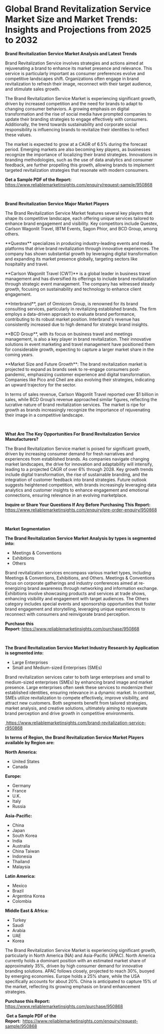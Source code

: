 <p><h1>Global Brand Revitalization Service Market Size and Market Trends: Insights and Projections from 2025 to 2032</h1></p><p><strong>Brand Revitalization Service Market Analysis and Latest Trends</strong></p>
<p><p>Brand Revitalization Service involves strategies and actions aimed at rejuvenating a brand to enhance its market presence and relevance. This service is particularly important as consumer preferences evolve and competitive landscapes shift. Organizations often engage in brand revitalization to refresh their image, reconnect with their target audience, and stimulate sales growth.</p><p>The Brand Revitalization Service Market is experiencing significant growth, driven by increased competition and the need for brands to adapt to changing consumer behaviors. A growing emphasis on digital transformation and the rise of social media have prompted companies to update their branding strategies to engage effectively with consumers. Additionally, the trend towards sustainability and corporate social responsibility is influencing brands to revitalize their identities to reflect these values.</p><p>The market is expected to grow at a CAGR of 6.5% during the forecast period. Emerging markets are also becoming key players, as businesses recognize the importance of localizing their brand strategies. Innovations in branding methodologies, such as the use of data analytics and consumer feedback, are further propelling this growth, allowing brands to implement targeted revitalization strategies that resonate with modern consumers.</p></p>
<p><strong>Get a Sample PDF of the Report:&nbsp;</strong> <a href="https://www.reliablemarketinsights.com/enquiry/request-sample/950868?utm_campaign=3648&utm_medium=2&utm_source=Github&utm_content=ia&utm_term=19042025&utm_id=brand-revitalization-service">https://www.reliablemarketinsights.com/enquiry/request-sample/950868</a></p>
<p>&nbsp;</p>
<p><strong>Brand Revitalization Service Major Market Players</strong></p>
<p><p>The Brand Revitalization Service Market features several key players that shape its competitive landscape, each offering unique services tailored to enhance brand engagement and visibility. Key competitors include Questex, Carlson Wagonlit Travel, IBTM Events, Sagon Phior, and BCD Group, among others.</p><p>**Questex** specializes in producing industry-leading events and media platforms that drive brand revitalization through innovative experiences. The company has shown substantial growth by leveraging digital transformation and expanding its market presence globally, targeting sectors like hospitality and travel.</p><p>**Carlson Wagonlit Travel (CWT)** is a global leader in business travel management and has diversified its offerings to include brand revitalization through strategic event management. The company has witnessed steady growth, focusing on sustainability and technology to enhance client engagement.</p><p>**Interbrand**, part of Omnicom Group, is renowned for its brand consulting services, particularly in revitalizing established brands. The firm employs a data-driven approach to evaluate brand performance, contributing to its robust market position. Interbrand's revenue has consistently increased due to high demand for strategic brand insights.</p><p>**BCD Group**, with its focus on business travel and meetings management, is also a key player in brand revitalization. Their innovative solutions in event marketing and travel management have positioned them for considerable growth, expecting to capture a larger market share in the coming years.</p><p>**Market Size and Future Growth**: The brand revitalization market is projected to expand as brands seek to re-engage consumers post-pandemic, emphasizing customer experience and digital transformation. Companies like Pico and Cheil are also evolving their strategies, indicating an upward trajectory for the sector.</p><p>In terms of sales revenue, Carlson Wagonlit Travel reported over $1 billion in sales, while BCD Group’s revenue approached similar figures, reflecting the lucrative nature of brand revitalization services. The market is ripe for growth as brands increasingly recognize the importance of rejuvenating their image in a competitive landscape.</p></p>
<p>&nbsp;</p>
<p><strong>What Are The Key Opportunities For Brand Revitalization Service Manufacturers?</strong></p>
<p><p>The Brand Revitalization Service market is poised for significant growth, driven by increasing consumer demand for fresh narratives and experiences from established brands. As companies navigate changing market landscapes, the drive for innovation and adaptability will intensify, leading to a projected CAGR of over 6% through 2028. Key growth trends include digital transformation, the rise of sustainable branding, and the integration of customer feedback into brand strategies. Future outlook suggests heightened competition, with brands increasingly leveraging data analytics and customer insights to enhance engagement and emotional connections, ensuring relevance in an evolving marketplace.</p></p>
<p><strong>Inquire or Share Your Questions If Any Before Purchasing This Report:</strong> <a href="https://www.reliablemarketinsights.com/enquiry/pre-order-enquiry/950868?utm_campaign=3648&utm_medium=2&utm_source=Github&utm_content=ia&utm_term=19042025&utm_id=brand-revitalization-service">https://www.reliablemarketinsights.com/enquiry/pre-order-enquiry/950868</a></p>
<p>&nbsp;</p>
<p><strong>Market Segmentation</strong></p>
<p><strong>The Brand Revitalization Service Market Analysis by types is segmented into:</strong></p>
<p><ul><li>Meetings & Conventions</li><li>Exhibitions</li><li>Others</li></ul></p>
<p><p>Brand revitalization services encompass various market types, including Meetings & Conventions, Exhibitions, and Others. Meetings & Conventions focus on corporate gatherings and industry conferences aimed at re-energizing brand awareness through networking and information exchange. Exhibitions involve showcasing products and services at trade shows, enhancing visibility and engagement with target audiences. The Others category includes special events and sponsorship opportunities that foster brand engagement and storytelling, leveraging unique experiences to reconnect with consumers and reinvigorate brand perception.</p></p>
<p><strong>Purchase this Report:&nbsp;</strong><a href="https://www.reliablemarketinsights.com/purchase/950868?utm_campaign=3648&utm_medium=2&utm_source=Github&utm_content=ia&utm_term=19042025&utm_id=brand-revitalization-service">https://www.reliablemarketinsights.com/purchase/950868</a></p>
<p>&nbsp;</p>
<p><strong>The Brand Revitalization Service Market Industry Research by Application is segmented into:</strong></p>
<p><ul><li>Large Enterprises</li><li>Small and Medium-sized Enterprises (SMEs)</li></ul></p>
<p><p>Brand revitalization services cater to both large enterprises and small to medium-sized enterprises (SMEs) by enhancing brand image and market presence. Large enterprises often seek these services to modernize their established identities, ensuring relevance in a dynamic market. In contrast, SMEs utilize revitalization to compete effectively, improve visibility, and attract new customers. Both segments benefit from tailored strategies, market analysis, and creative solutions, ultimately aiming to rejuvenate brand perception and drive growth in competitive environments.</p></p>
<p><a href="https://www.reliablemarketinsights.com/brand-revitalization-service-r950868?utm_campaign=3648&utm_medium=2&utm_source=Github&utm_content=ia&utm_term=19042025&utm_id=brand-revitalization-service">&nbsp;https://www.reliablemarketinsights.com/brand-revitalization-service-r950868</a></p>
<p><strong>In terms of Region, the Brand Revitalization Service Market Players available by Region are:</strong></p>
<p>
    <p> <strong> North America: </strong>
        <ul>
            <li>United States</li>
            <li>Canada</li>
        </ul>
        </p> 
    <p> <strong> Europe: </strong>
        <ul>
            <li>Germany</li>
            <li>France</li>
            <li>U.K.</li>
            <li>Italy</li>
            <li>Russia</li>
        </ul>
        </p> 
    <p> <strong> Asia-Pacific: </strong>
        <ul>
            <li>China</li>
            <li>Japan</li>
            <li>South Korea</li>
            <li>India</li>
            <li>Australia</li>
            <li>China Taiwan</li>
            <li>Indonesia</li>
            <li>Thailand</li>
            <li>Malaysia</li>
        </ul>
        </p> 
    <p> <strong> Latin America: </strong>
        <ul>
            <li>Mexico</li>
            <li>Brazil</li>
            <li>Argentina Korea</li>
            <li>Colombia</li>
        </ul>
        </p> 
    <p> <strong> Middle East & Africa: </strong>
        <ul>
            <li>Turkey</li>
            <li>Saudi</li>
            <li>Arabia</li>
            <li>UAE</li>
            <li>Korea</li>
        </ul>
    </p>
    </p>
<p><p>The Brand Revitalization Service Market is experiencing significant growth, particularly in North America (NA) and Asia-Pacific (APAC). North America currently holds a dominant position with an estimated market share of approximately 35%, driven by high consumer demand for innovative branding solutions. APAC follows closely, projected to reach 30%, buoyed by emerging economies. Europe holds a 25% share, while the USA specifically accounts for about 20%. China is anticipated to capture 15% of the market, reflecting its growing emphasis on brand enhancement strategies.</p></p>
<p><strong>Purchase this Report: </strong><a href="https://www.reliablemarketinsights.com/purchase/950868?utm_campaign=3648&utm_medium=2&utm_source=Github&utm_content=ia&utm_term=19042025&utm_id=brand-revitalization-service">https://www.reliablemarketinsights.com/purchase/950868</a></p>
<p>&nbsp;<strong>Get a Sample PDF of the Report:&nbsp;&nbsp;</strong><a href="https://www.reliablemarketinsights.com/enquiry/request-sample/950868?utm_campaign=3648&utm_medium=2&utm_source=Github&utm_content=ia&utm_term=19042025&utm_id=brand-revitalization-service">https://www.reliablemarketinsights.com/enquiry/request-sample/950868</a></p>
<p><strong></strong></p>
<p><p></p><p></p><p></p></p>